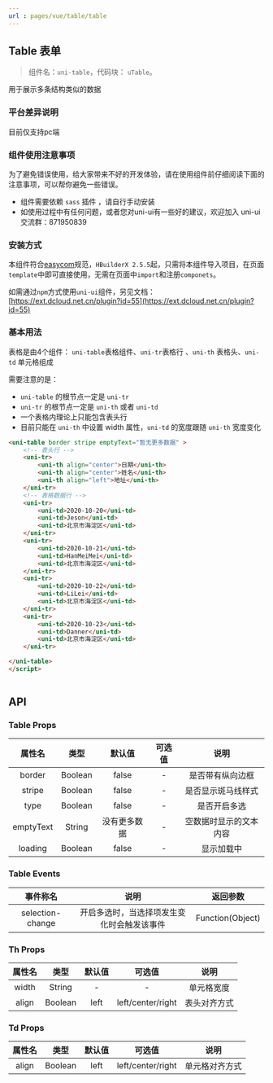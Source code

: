 ```yaml
---
url : pages/vue/table/table
---
```


## Table 表单
> 组件名：``uni-table``，代码块： `uTable`。

用于展示多条结构类似的数据

### 平台差异说明

目前仅支持pc端

### 组件使用注意事项

为了避免错误使用，给大家带来不好的开发体验，请在使用组件前仔细阅读下面的注意事项，可以帮你避免一些错误。

- 组件需要依赖 `sass` 插件 ，请自行手动安装
- 如使用过程中有任何问题，或者您对uni-ui有一些好的建议，欢迎加入 uni-ui 交流群：871950839

### 安装方式

本组件符合[easycom](https://uniapp.dcloud.io/collocation/pages?id=easycom)规范，`HBuilderX 2.5.5`起，只需将本组件导入项目，在页面`template`中即可直接使用，无需在页面中`import`和注册`componets`。

如需通过`npm`方式使用`uni-ui`组件，另见文档：[https://ext.dcloud.net.cn/plugin?id=55](https://ext.dcloud.net.cn/plugin?id=55)


### 基本用法 
表格是由4个组件： `uni-table`表格组件、`uni-tr`表格行 、`uni-th` 表格头、`uni-td` 单元格组成

需要注意的是：
- `uni-table` 的根节点一定是 `uni-tr`
- `uni-tr` 的根节点一定是 `uni-th` 或者 `uni-td`
- 一个表格内理论上只能包含表头行
- 目前只能在 `uni-th` 中设置 width 属性，`uni-td` 的宽度跟随 `uni-th` 宽度变化


```html
<uni-table border stripe emptyText="暂无更多数据" >
	<!-- 表头行 -->
	<uni-tr>
		<uni-th align="center">日期</uni-th>
		<uni-th align="center">姓名</uni-th>
		<uni-th align="left">地址</uni-th>
	</uni-tr>
	<!-- 表格数据行 -->
	<uni-tr>
		<uni-td>2020-10-20</uni-td>
		<uni-td>Jeson</uni-td>
		<uni-td>北京市海淀区</uni-td>
	</uni-tr>
	<uni-tr>
		<uni-td>2020-10-21</uni-td>
		<uni-td>HanMeiMei</uni-td>
		<uni-td>北京市海淀区</uni-td>
	</uni-tr>
	<uni-tr>
		<uni-td>2020-10-22</uni-td>
		<uni-td>LiLei</uni-td>
		<uni-td>北京市海淀区</uni-td>
	</uni-tr>
	<uni-tr>
		<uni-td>2020-10-23</uni-td>
		<uni-td>Danner</uni-td>
		<uni-td>北京市海淀区</uni-td>
	</uni-tr>

</uni-table>
</script>
			 
```




## API

### Table Props

属性名		| 类型			|默认值	 		| 可选值	| 说明
:-:			| :-:			|:-:			| :-:	| :-:	
border		| Boolean		| false			| -		| 是否带有纵向边框	
stripe		| Boolean		| false			| -		| 是否显示斑马线样式	
type		| Boolean		| false			| -		| 是否开启多选	
emptyText	| String		| 没有更多数据	| -		| 空数据时显示的文本内容	
loading		| Boolean		| false			| -		| 显示加载中	

### Table Events

事件称名				|说明									| 返回参数			
:-:					|:-:									| :-:				
selection-change	| 开启多选时，当选择项发生变化时会触发该事件	| Function(Object)


### Th Props

属性名	|类型	|默认值	 	|可选值				|说明
:-:		|:-:		|:-:		|:-:				|:-:
width	|String	| -			|-					| 单元格宽度
align	|Boolean| left		|left/center/right	| 表头对齐方式

### Td Props

属性名	|类型	|默认值	 	|可选值				|说明
:-:		|:-:		|:-:			|:-:				|:-:
align	|Boolean| left		|left/center/right	| 单元格对齐方式
